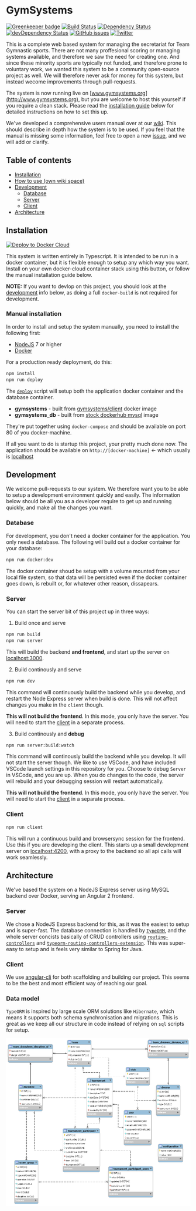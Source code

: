 # GymSystems

[![Greenkeeper badge](https://badges.greenkeeper.io/OysteinAmundsen/gymsystems.svg)](https://greenkeeper.io/)
[![Build Status](https://travis-ci.org/OysteinAmundsen/gymsystems.svg?branch=master)](https://travis-ci.org/OysteinAmundsen/gymsystems)
[![Dependency Status](https://david-dm.org/OysteinAmundsen/gymsystems.svg)](https://david-dm.org/OysteinAmundsen/gymsystems)
[![devDependency Status](https://david-dm.org/OysteinAmundsen/gymsystems/dev-status.svg)](https://david-dm.org/OysteinAmundsen/gymsystems#info=devDependencies)
[![GitHub issues](https://img.shields.io/github/issues/OysteinAmundsen/gymsystems.svg)](https://github.com/OysteinAmundsen/gymsystems/issues)
[![Twitter](https://img.shields.io/twitter/url/https/github.com/OysteinAmundsen/gymsystems.svg?style=social)](https://twitter.com/intent/tweet?text=Wow:&url=https%3A%2F%2Fgithub.com%2FOysteinAmundsen%2Fgymsystems)

This is a complete web based system for managing the secretariat for Team Gymnastic sports. There are not many proffesional scoring or managing systems available, and therefore we saw the need for creating one. And since these minority sports are typically not funded, and therefore prone to voluntary work, we wanted this system to be a community open-source project as well. We will therefore never ask for money for this system, but instead wecome improvements through pull-requests.

The system is now running live on [www.gymsystems.org](http://www.gymsystems.org), but you are welcome to host this yourself if you require a clean stack. Please read the [installation guide](#installation) below for detailed instructions on how to set this up.

We've developed a comprehensive users manual over at our [wiki](../../wiki). This should describe in depth how the system is to be used. If you feel that the manual is missing some information, feel free to open a new [issue](../../issues), and we will add or clarify. 

## Table of contents

* [Installation](#installation)
* [How to use (own wiki space)](../../wiki)
* [Development](#development)
  - [Database](#database)
  - [Server](#server)
  - [Client](#client)
* [Architecture](#architecture)

## Installation

[![Deploy to Docker Cloud](https://files.cloud.docker.com/images/deploy-to-dockercloud.svg)](https://cloud.docker.com/stack/deploy/) 

This system is written entirely in Typescript. It is intended to be run in a docker container, but it is flexible enough to setup any which way you want. 
Install on your own docker-cloud container stack using this button, or follow the manual installation guide below.


**NOTE:** If you want to devlop on this project, you should look at the [development](#development) info below, as doing a full `docker-build` is not required for development. 


### Manual installation

In order to install and setup the system manually, you need to install the following first:

* [NodeJS](https://nodejs.org/) 7 or higher
* [Docker](https://www.docker.com/)



For a production ready deployment, do this:

```bash
npm install
npm run deploy
```

The [`deploy`](./docker-build) script will setup both the application docker container and the database container. 

* **gymsystems** - built from [gymsystems/client](./Dockerfile) docker image
* **gymsystems_db** - built from [stock dockerhub mysql](https://hub.docker.com/_/mysql/) image

They're put together using `docker-compose` and should be available on port 80 of you docker-machine.

If all you want to do is startup this project, your pretty much done now. The application should be available on `http://[docker-machine]` <- which usually is [localhost](http://localhost)


## Development

We welcome pull-requests to our system. We therefore want you to be able to setup a development environment quickly and easily. The information below should be all you as a developer require to get up and running quickly, and make all the changes you want. 

### Database

For development, you don't need a docker container for the application. You only need a database. The following will build out a docker container for your database:

```bash
npm run docker:dev
```
The docker container shoud be setup with a volume mounted from your local file system, so that data will be persisted even if the docker container goes down, is rebuilt or, for whatever other reason, dissapears.

### Server

You can start the server bit of this project up in three ways:

1. Build once and serve

  ```bash
  npm run build
  npm run server
  ```

  This will build the backend **and frontend**, and start up the server on [localhost:3000](http://localhost:3000). 

2. Build continously and serve

  ```bash
  npm run dev
  ```
  This command will continuously build the backend while you develop, and restart the Node Express server when build is done. This will not affect changes you make in the `client` though. 
  
  **This will not build the frontend**. In this mode, you only have the server. You will need to start the [client](#client) in a separate process.

3. Build continously and **debug**

  ```bash
  npm run server:build:watch
  ```
  This command will continously build the backend while you develop. It will not start the server though. We like to use VSCode, and have included VSCode launch settings in this repository for you. Choose to debug `Server` in VSCode, and you are up. When you do changes to the code, the server will rebuild and your debugging session will restart automatically.

  **This will not build the frontend**. In this mode, you only have the server. You will need to start the [client](#client) in a separate process.

### Client

```bash
npm run client
```

This will run a continuous build and browsersync session for the frontend. Use this if you are developing the client. This starts up a small development server on [localhost:4200](http://localhost:4200), with a proxy to the backend so all api calls will work seamlessly. 

## Architecture

We've based the system on a NodeJS Express server using MySQL backend over Docker, serving an Angular 2 frontend. 

### Server

We chose a NodeJS Express backend for this, as it was the easiest to setup and is super-fast. The database connection is handled by [`TypeORM`](https://typeorm.github.io), and the whole server concists basically of CRUD controllers using [`routing-controllers`](https://github.com/pleerock/routing-controllers) and [`typeorm-routing-controllers-extension`](https://github.com/typeorm/typeorm-routing-controllers-extensions). This was super-easy to setup and is feels very similar to Spring for Java.

### Client

We use [angular-cli](https://cli.angular.io/) for both scaffolding and building our project. This seems to be the best and most efficient way of reaching our goal.

### Data model

`TypeORM` is inspired by large scale ORM solutions like `Hibernate`, which means it supports both schema synchronisation and migrations. This is great as we keep all our structure in code instead of relying on `sql` scripts for setup. 

![DB Model](docs/images/db_model.png)
